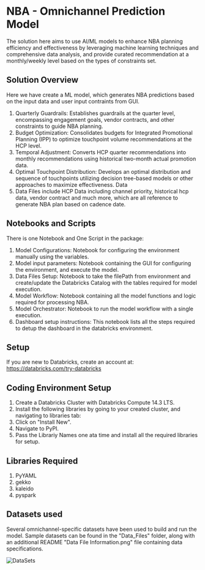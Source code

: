 # NBA - Omnichannel Prediction Model
The solution here aims to use AI/ML models to enhance NBA planning efficiency and effectiveness by leveraging machine learning techniques and comprehensive data analysis, and provide curated recommendation at a monthly/weekly level based on the types of constraints set.

## Solution Overview
Here we have create a ML model, which generates NBA predictions based on the input data and user input contraints from GUI.

1. Quarterly Guardrails: Establishes guardrails at the quarter level, encompassing engagement goals, vendor contracts, and other constraints to guide NBA planning.
2. Budget Optimization: Consolidates budgets for Integrated Promotional Planning (IPP) to optimize touchpoint volume recommendations at the HCP level.
3. Temporal Adjustment: Converts HCP quarter recommendations into monthly recommendations using historical two-month actual promotion data.
4. Optimal Touchpoint Distribution: Develops an optimal distribution and sequence of touchpoints utilizing decision tree-based models or other approaches to maximize effectiveness.
Data
5. Data Files include HCP Data including channel priority, historical hcp data, vendor contract and much more, which are all reference to generate NBA plan based on cadence date.

## Notebooks and Scripts
There is one Notebook and One Script in the package:

1. Model Configurations: Notebook for configuring the environment manually using the variables.
2. Model input parameters: Notebook containing the GUI for configuring the environment, and execute the model.
3. Data Files Setup: Notebook to take the filePath from environment and create/update the Databricks Catalog with the tables required for model execution.
4. Model Workflow: Notebook containing all the model functions and logic required for processing NBA.
5. Model Orchestrator: Notebook to run the model workflow with a single execution.
6. Dashboard setup instructions: This notebook lists all the steps required to detup the dashboard in the databricks environment.

## Setup
If you are new to Databricks, create an account at: https://databricks.com/try-databricks

## Coding Environment Setup
1. Create a Databricks Cluster with Databricks Compute 14.3 LTS.
2. Install the following libraries by going to your created cluster, and navigating to libraries tab:
3. Click on "Install New".
4. Navigate to PyPI.
5. Pass the Librariy Names one ata time and install all the required libraries for setup.

## Libraries Required
1. PyYAML
2. gekko
3. kaleido
4. pyspark

## Datasets used
Several omnichannel-specific datasets have been used to build and run the model. Sample datasets can be found in the "Data_Files" folder, along with an additional README "Data File Information.png" file containing data specifications.

![DataSets](https://dbc-4b4ee781-3993.cloud.databricks.com/files/shared_uploads/Data_File_Information.png)